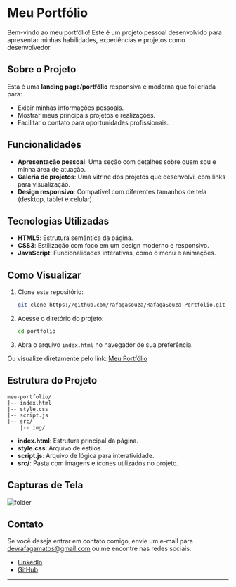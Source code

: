 # Meu Portfólio

Bem-vindo ao meu portfólio! Este é um projeto pessoal desenvolvido para apresentar minhas habilidades, experiências e projetos como desenvolvedor.

## Sobre o Projeto
Esta é uma **landing page/portfólio** responsiva e moderna que foi criada para:
- Exibir minhas informações pessoais.
- Mostrar meus principais projetos e realizações.
- Facilitar o contato para oportunidades profissionais.

## Funcionalidades
- **Apresentação pessoal**: Uma seção com detalhes sobre quem sou e minha área de atuação.
- **Galeria de projetos**: Uma vitrine dos projetos que desenvolvi, com links para visualização.
- **Design responsivo**: Compatível com diferentes tamanhos de tela (desktop, tablet e celular).

## Tecnologias Utilizadas
- **HTML5**: Estrutura semântica da página.
- **CSS3**: Estilização com foco em um design moderno e responsivo.
- **JavaScript**: Funcionalidades interativas, como o menu e animações.

## Como Visualizar
1. Clone este repositório:
   ```bash
   git clone https://github.com/rafagasouza/RafagaSouza-Portfolio.git
   ```
2. Acesse o diretório do projeto:
   ```bash
   cd portfolio
   ```
3. Abra o arquivo `index.html` no navegador de sua preferência.

Ou visualize diretamente pelo link: [Meu Portfólio](https://rafaga-souza-portfolio.vercel.app/)

## Estrutura do Projeto
```
meu-portfolio/
|-- index.html
|-- style.css
|-- script.js
|-- src/
    |-- img/
```
- **index.html**: Estrutura principal da página.
- **style.css**: Arquivo de estilos.
- **script.js**: Arquivo de lógica para interatividade.
- **src/**: Pasta com imagens e ícones utilizados no projeto.

## Capturas de Tela

![folder](https://github.com/user-attachments/assets/ddec7c07-b442-4f76-9372-e7da6ddb9eee)

## Contato
Se você deseja entrar em contato comigo, envie um e-mail para devrafagamatos@gmail.com ou me encontre nas redes sociais:
- [LinkedIn](https://www.linkedin.com/in/rafagamatos)
- [GitHub](https://github.com/rafagasouza)

---


